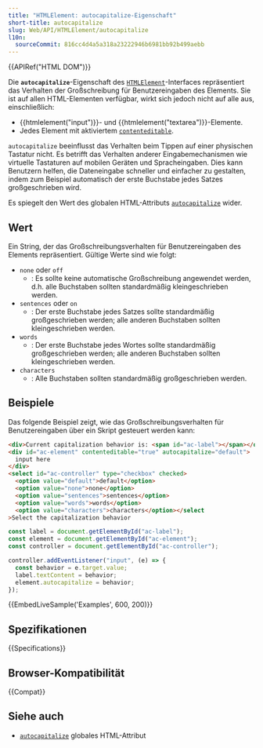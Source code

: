 ```yaml
---
title: "HTMLElement: autocapitalize-Eigenschaft"
short-title: autocapitalize
slug: Web/API/HTMLElement/autocapitalize
l10n:
  sourceCommit: 816cc4d4a5a318a23222946b6981bb92b499aebb
---
```


{{APIRef("HTML DOM")}}

Die **`autocapitalize`**-Eigenschaft des [`HTMLElement`](/de/docs/Web/API/HTMLElement)-Interfaces repräsentiert das Verhalten der Großschreibung für Benutzereingaben des Elements. Sie ist auf allen HTML-Elementen verfügbar, wirkt sich jedoch nicht auf alle aus, einschließlich:

- {{htmlelement("input")}}- und {{htmlelement("textarea")}}-Elemente.
- Jedes Element mit aktiviertem [`contenteditable`](/de/docs/Web/HTML/Global_attributes/contenteditable).

`autocapitalize` beeinflusst das Verhalten beim Tippen auf einer physischen Tastatur nicht. Es betrifft das Verhalten anderer Eingabemechanismen wie virtuelle Tastaturen auf mobilen Geräten und Spracheingaben. Dies kann Benutzern helfen, die Dateneingabe schneller und einfacher zu gestalten, indem zum Beispiel automatisch der erste Buchstabe jedes Satzes großgeschrieben wird.

Es spiegelt den Wert des globalen HTML-Attributs [`autocapitalize`](/de/docs/Web/HTML/Global_attributes/autocapitalize) wider.

## Wert

Ein String, der das Großschreibungsverhalten für Benutzereingaben des Elements repräsentiert. Gültige Werte sind wie folgt:

- `none` oder `off`
  - : Es sollte keine automatische Großschreibung angewendet werden, d.h. alle Buchstaben sollten standardmäßig kleingeschrieben werden.
- `sentences` oder `on`
  - : Der erste Buchstabe jedes Satzes sollte standardmäßig großgeschrieben werden; alle anderen Buchstaben sollten kleingeschrieben werden.
- `words`
  - : Der erste Buchstabe jedes Wortes sollte standardmäßig großgeschrieben werden; alle anderen Buchstaben sollten kleingeschrieben werden.
- `characters`
  - : Alle Buchstaben sollten standardmäßig großgeschrieben werden.

## Beispiele

Das folgende Beispiel zeigt, wie das Großschreibungsverhalten für Benutzereingaben über ein Skript gesteuert werden kann:

```html
<div>Current capitalization behavior is: <span id="ac-label"></span></div>
<div id="ac-element" contenteditable="true" autocapitalize="default">
  input here
</div>
<select id="ac-controller" type="checkbox" checked>
  <option value="default">default</option>
  <option value="none">none</option>
  <option value="sentences">sentences</option>
  <option value="words">words</option>
  <option value="characters">characters</option></select
>Select the capitalization behavior
```

```js
const label = document.getElementById("ac-label");
const element = document.getElementById("ac-element");
const controller = document.getElementById("ac-controller");

controller.addEventListener("input", (e) => {
  const behavior = e.target.value;
  label.textContent = behavior;
  element.autocapitalize = behavior;
});
```

{{EmbedLiveSample('Examples', 600, 200)}}

## Spezifikationen

{{Specifications}}

## Browser-Kompatibilität

{{Compat}}

## Siehe auch

- [`autocapitalize`](/de/docs/Web/HTML/Global_attributes/autocapitalize) globales HTML-Attribut
